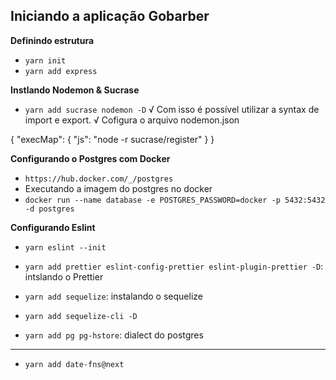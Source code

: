 ## Iniciando a aplicação Gobarber

<strong>Definindo estrutura</strong>

- `yarn init`
- `yarn add express`

<strong>Instlando Nodemon & Sucrase</strong>

- `yarn add sucrase nodemon -D`
√ Com isso é possível utilizar a syntax de import e export.
√ Cofigura o arquivo nodemon.json

{
  "execMap": {
    "js": "node -r sucrase/register"
  }
}

<strong>Configurando o Postgres com Docker</strong>

- `https://hub.docker.com/_/postgres`
- Executando a imagem do postgres no docker
- `docker run --name database -e POSTGRES_PASSWORD=docker -p 5432:5432 -d postgres`

<strong>Configurando Eslint</strong>

- `yarn eslint --init`
- `yarn add prettier eslint-config-prettier eslint-plugin-prettier -D`: intslando o Prettier

- `yarn add sequelize`: instalando o sequelize
- `yarn add sequelize-cli -D`

- `yarn add pg pg-hstore`: dialect do postgres

<hr>

- `yarn add date-fns@next`
